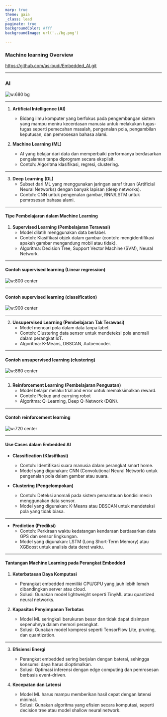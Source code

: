 ```yaml
---
marp: true
theme: gaia
_class: lead
paginate: true
backgroundColor: #fff
backgroundImage: url('../bg.png')

---
```

<style>
img[alt~="center"] {
  display: block;
  margin: 0 auto;
}
</style>

### Machine learning Overview
https://github.com/as-budi/Embedded_AI.git

---
### AI

![w:680 bg](../figs/diagram_venn_ai.png)

---
1. **Artificial Intelligence (AI)**
    - Bidang ilmu komputer yang berfokus pada pengembangan sistem yang mampu meniru kecerdasan manusia untuk melakukan tugas-tugas seperti pemecahan masalah, pengenalan pola, pengambilan keputusan, dan pemrosesan bahasa alami.

2. **Machine Learning (ML)**  
   - AI yang belajar dari data dan memperbaiki performanya berdasarkan pengalaman tanpa diprogram secara eksplisit.  
   - Contoh: Algoritma klasifikasi, regresi, clustering.
---
3. **Deep Learning (DL)**  
   - Subset dari ML yang menggunakan jaringan saraf tiruan (Artificial Neural Networks) dengan banyak lapisan (deep networks).  
   - Contoh: CNN untuk pengenalan gambar, RNN/LSTM untuk pemrosesan bahasa alami.  

---

#### **Tipe Pembelajaran dalam Machine Learning**  
1. **Supervised Learning (Pembelajaran Terawasi)**  
   - Model dilatih menggunakan data berlabel.  
   - Contoh: Klasifikasi objek dalam gambar (contoh: mengidentifikasi apakah gambar mengandung mobil atau tidak).  
   - Algoritma: Decision Tree, Support Vector Machine (SVM), Neural Network.  
---
#### **Contoh supervised learning (Linear regression)**
![w:800 center](../figs/linear_regression.png)

---
#### **Contoh supervised learning (classification)**
![w:900 center](../figs/svm.png)

---
2. **Unsupervised Learning (Pembelajaran Tak Terawasi)**  
   - Model mencari pola dalam data tanpa label.  
   - Contoh: Clustering data sensor untuk mendeteksi pola anomali dalam perangkat IoT.  
   - Algoritma: K-Means, DBSCAN, Autoencoder.  
---
#### **Contoh unsupervised learning (clustering)**
![w:860 center](../figs/kmeans.png)

---
3. **Reinforcement Learning (Pembelajaran Penguatan)**  
   - Model belajar melalui trial and error untuk memaksimalkan reward.  
   - Contoh: Pickup and carrying robot  
   - Algoritma: Q-Learning, Deep Q-Network (DQN).  
---
#### **Contoh reinforcement learning**
![w:720 center](../figs/reinforcement.png)

---

#### **Use Cases dalam Embedded AI**   
- **Classification (Klasifikasi)**  
  - Contoh: Identifikasi suara manusia dalam perangkat smart home.  
  - Model yang digunakan: CNN (Convolutional Neural Network) untuk pengenalan pola dalam gambar atau suara.  

- **Clustering (Pengelompokan)**  
  - Contoh: Deteksi anomali pada sistem pemantauan kondisi mesin menggunakan data sensor.  
  - Model yang digunakan: K-Means atau DBSCAN untuk mendeteksi pola yang tidak biasa.  
---
- **Prediction (Prediksi)**  
  - Contoh: Perkiraan waktu kedatangan kendaraan berdasarkan data GPS dan sensor lingkungan.  
  - Model yang digunakan: LSTM (Long Short-Term Memory) atau XGBoost untuk analisis data deret waktu.  

---

#### **Tantangan Machine Learning pada Perangkat Embedded**
1. **Keterbatasan Daya Komputasi**  
   - Perangkat embedded memiliki CPU/GPU yang jauh lebih lemah dibandingkan server atau cloud.  
   - Solusi: Gunakan model lightweight seperti TinyML atau quantized neural networks.  

2. **Kapasitas Penyimpanan Terbatas**  
   - Model ML seringkali berukuran besar dan tidak dapat disimpan sepenuhnya dalam memori perangkat.  
   - Solusi: Gunakan model kompresi seperti TensorFlow Lite, pruning, dan quantization.  
---
3. **Efisiensi Energi**  
   - Perangkat embedded sering berjalan dengan baterai, sehingga konsumsi daya harus dioptimalkan.  
   - Solusi: Optimasi inferensi dengan edge computing dan pemrosesan berbasis event-driven.  

4. **Kecepatan dan Latensi**  
   - Model ML harus mampu memberikan hasil cepat dengan latensi minimal.  
   - Solusi: Gunakan algoritma yang efisien secara komputasi, seperti decision tree atau model shallow neural network.  
